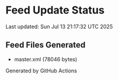 # Feed Update Status
Last updated: Sun Jul 13 21:17:32 UTC 2025

## Feed Files Generated
- master.xml (78046 bytes)

Generated by GitHub Actions
